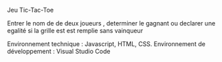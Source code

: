 Jeu Tic-Tac-Toe

Entrer le nom de de deux joueurs , determiner le gagnant ou declarer une egalité si la grille est est remplie sans vainqueur

Environnement technique : Javascript, HTML, CSS.
Environnement de développement : Visual Studio Code
